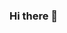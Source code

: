 ### Hi there 👋

<!--
**absolution-end/absolution-end** is a ✨ _special_ ✨ repository because its `README.md` (this file) appears on your GitHub profile.

Here are some ideas to get you started: A zealous and self-motivated individual, enthusiastically keen to learn and explore. Flexible, reliable, possess excellent time-keeping skills, and always open to new learning opportunities. I have been working and reading extensively in the field of Machine Learning and Deep- Learning

- 🔭 I’m currently working on ...
- 🌱 I’m currently learning ...
- 👯 I’m looking to collaborate on ...
- 🤔 I’m looking for help with ...
- 💬 Ask me about ...
- 📫 How to reach me: ...
- 😄 Pronouns: He/Him
- ⚡ Fun fact: ...
-->
